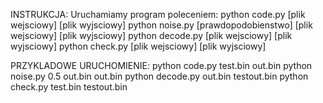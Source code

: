 INSTRUKCJA:
    Uruchamiamy program poleceniem:
        python code.py [plik wejsciowy] [plik wyjsciowy]
        python noise.py [prawdopodobienstwo] [plik wejsciowy] [plik wyjsciowy]
        python decode.py [plik wejsciowy] [plik wyjsciowy]
        python check.py [plik wejsciowy] [plik wyjsciowy]

PRZYKLADOWE URUCHOMIENIE:
    python code.py test.bin out.bin
    python noise.py 0.5 out.bin out.bin
    python decode.py out.bin testout.bin
    python check.py test.bin testout.bin